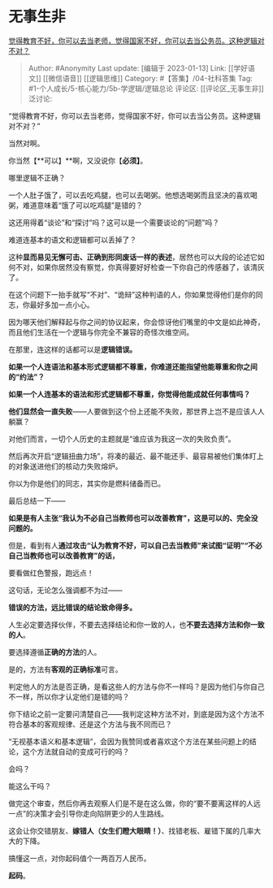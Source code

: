 # 无事生非
[觉得教育不好，你可以去当老师，觉得国家不好，你可以去当公务员。这种逻辑对不对？](https://www.zhihu.com/question/382508502/answer/1144185611)

> Author: #Anonymity
> Last update: [编辑于 2023-01-13]
> Link: [[学好语文]] [[微信语音]] [[逻辑思维]]
> Category: #【答集】/04-社科答集
> Tag: #1-个人成长/5-核心能力/5b-学逻辑/逻辑总论
> 评论区: [[评论区_无事生非]]
> 泛讨论:

“觉得教育不好，你可以去当老师，觉得国家不好，你可以去当公务员。这种逻辑对不对？”

当然对啊。

你当然【**可以】**啊，又没说你【**必须】**。

哪里逻辑不正确？

一个人肚子饿了，可以去吃鸡腿，也可以去喝粥。他想选喝粥而且坚决的喜欢喝粥，难道意味着“饿了可以吃鸡腿”是错的？

这还用得着“谈论”和“探讨”吗？这可以是一个需要谈论的“问题”吗？

难道连基本的语文和逻辑都可以丢掉了？

这种**显而易见无懈可击、正确到形同废话一样的表述**，居然也可以大段的论述它如何不对，如果你居然没有察觉，你真得要好好检查一下你自己的传感器了，该清灰了。

在这个问题下一抬手就写“不对”、“诡辩”这种判语的人，你如果觉得他们是你的同志，你最好多加一点小心。

因为哪天他们解释起与你之间的协议起来，你会惊讶他们嘴里的中文是如此神奇，而且他们生活在一个逻辑与你完全不兼容的奇怪次维空间。

在那里，连这样的话都可以是**逻辑错误。**

**如果一个人连语法和基本形式逻辑都不尊重，你难道还能指望他能尊重和你之间的“约法”？**

**如果一个人连基本的语法和形式逻辑都不尊重，你觉得他能成就任何事情吗？**

**他们显然会一直失败**——人要做到这个份上还能不失败，那世界上岂不是应该人人躺赢？

对他们而言，一切个人历史的主题就是“谁应该为我这一次的失败负责”。

然后再次开启“逻辑扭曲力场”，将凑的最近、最不能还手、最容易被他们集体盯上的对象送进他们的核动力失败熔炉。

你以为你是他们的同志，其实你是燃料储备而已。

最后总结一下——

**如果是有人主张“我认为不必自己当教师也可以改善教育”，这是可以的、完全没问题的。**

但是，看到有人**通过攻击“认为教育不好，可以自己去当教师”来试图“证明”“不必自己当教师也可以改善教育”**的话**，**

要看做红色警报，跑远点！

这句话，无论怎么强调都不为过——

**错误的方法，远比错误的结论致命得多。**

人生必定要选择伙伴，不要去选择结论和你一致的人，也**不要去选择方法和你一致的人**。

要选择遵循**正确的方法**的人。

是的，方法有**客观的正确标准**可言。

判定他人的方法是否正确，是看这些人的方法与你不一样吗？是因为他们与你自己不一样，所以你才认定他们是错的吗？

你下结论之前一定要问清楚自己——我判定这种方法不对，到底是因为这个方法不符合基本的客观规律、还是这个方法与我不同而已？

“无视基本语义和基本逻辑”，会因为我赞同或者喜欢这个方法在某些问题上的结论，这个方法就自动的变成可行的吗？

会吗？

能这么干吗？

做完这个审查，然后你再去观察人们是不是在这么做，你的“要不要离这样的人远一点”的决策才会引导你走向陷阱更少的人生路线。

这会让你交错朋友、**嫁错人（女生们瞪大眼睛！）**、找错老板、雇错下属的几率大大的下降。

搞懂这一点，对你起码值个一两百万人民币。

**起码**。
